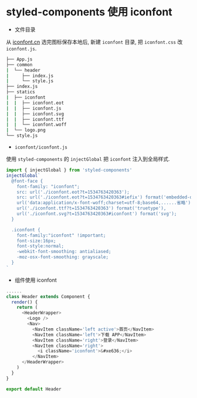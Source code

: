# styled-components 使用 iconfont

- 文件目录

从 [iconfont.cn](http://iconfont.cn) 选完图标保存本地后, 新建 `iconfont` 目录, 把 `iconfont.css` 改 `iconfont.js`.

```bash {9,10,11,12,13}
├── App.js
├── common
|  └── header
|     ├── index.js
|     └── style.js
├── index.js
├── statics
|  ├── iconfont
|  |  ├── iconfont.eot
|  |  ├── iconfont.js
|  |  ├── iconfont.svg
|  |  ├── iconfont.ttf
|  |  └── iconfont.woff
|  └── logo.png
└── style.js
```

- `iconfont/iconfont.js`

使用 `styled-components` 的 `injectGlobal` 把 `iconfont` 注入到全局样式.

```js {1,2}
import { injectGlobal } from 'styled-components'
injectGlobal`
  @font-face {
    font-family: "iconfont";
    src: url('./iconfont.eot?t=1534763420363');
    src: url('./iconfont.eot?t=1534763420363#iefix') format('embedded-opentype'),
    url('data:application/x-font-woff;charset=utf-8;base64,......省略') format('woff'),
    url('./iconfont.ttf?t=1534763420363') format('truetype'),
    url('./iconfont.svg?t=1534763420363#iconfont') format('svg');
  }

  .iconfont {
    font-family:"iconfont" !important;
    font-size:16px;
    font-style:normal;
    -webkit-font-smoothing: antialiased;
    -moz-osx-font-smoothing: grayscale;
  }
`
```

- 组件使用 iconfont

```js {12}
......
class Header extends Component {
  render() {
    return (
      <HeaderWrapper>
        <Logo />
        <Nav>
          <NavItem className='left active'>首页</NavItem>
          <NavItem className='left'>下载 APP</NavItem>
          <NavItem className='right'>登录</NavItem>
          <NavItem className='right'>
            <i className='iconfont'>&#xe636;</i>
          </NavItem>
      </HeaderWrapper>
    )
  }
}

export default Header
```